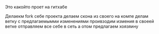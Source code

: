 Это какойто проет на гитхабе

Делаекм fork себе проекта
делаем скона из своего на компе
делам ветку с предлагаемымми изменениями
проивзодим измения в своеей ветке
отправляем все себе в сеть
а отом предлагаем хоязяину
